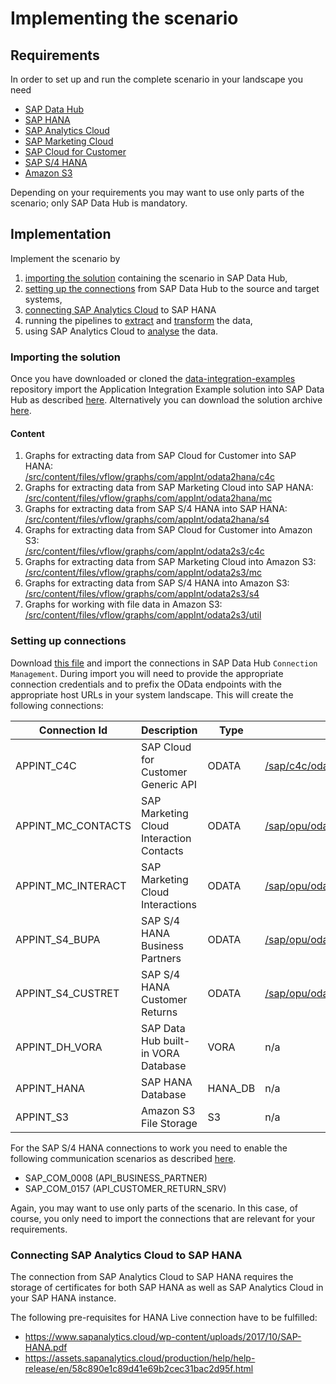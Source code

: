 # Implementing the scenario

## Requirements

In order to set up and run the complete scenario in your landscape you need

- [SAP Data Hub](https://www.sap.com/products/data-hub.html)
- [SAP HANA](https://www.sap.com/products/hana.html)
- [SAP Analytics Cloud](https://www.sap.com/products/cloud-analytics.html)
- [SAP Marketing Cloud](https://www.sap.com/products/crm/marketing.html)
- [SAP Cloud for Customer](https://www.sap.com/products/cloud-customer-engagement.html)
- [SAP S/4 HANA](https://www.sap.com/products/s4hana-erp.html)
- [Amazon S3](https://aws.amazon.com/s3)

Depending on your requirements you may want to use only parts of the scenario; only SAP Data Hub is mandatory.

## Implementation

Implement the scenario by

1. [importing the solution](#importing-the-solution) containing the scenario in SAP Data Hub,
2. [setting up the connections](#setting-up-connections) from SAP Data Hub to the source and target systems,
3. [connecting SAP Analytics Cloud](#connecting-sap-analytics-cloud-to-sap-hana) to SAP HANA
4. running the pipelines to [extract](HowToExtract.md) and [transform](HowToTransform.md) the data,
5. using SAP Analytics Cloud to [analyse](HowToAnalyse.md) the data.

### Importing the solution

Once you have downloaded or cloned the [data-integration-examples](https://github.com/SAP/datahub-integration-examples) repository import the Application Integration Example solution into SAP Data Hub as described [here](https://github.com/SAP/datahub-integration-examples#download-and-installation). Alternatively you can download the solution archive [here](../solution).

#### Content

1. Graphs for extracting data from SAP Cloud for Customer into SAP HANA:<br> [/src/content/files/vflow/graphs/com/appInt/odata2hana/c4c](../src/content/files/vflow/graphs/com/appInt/odata2hana/c4c)
2. Graphs for extracting data from SAP Marketing Cloud into SAP HANA:<br> [/src/content/files/vflow/graphs/com/appInt/odata2hana/mc](../src/content/files/vflow/graphs/com/appInt/odata2hana/mc)
3. Graphs for extracting data from SAP S/4 HANA into SAP HANA:<br> [/src/content/files/vflow/graphs/com/appInt/odata2hana/s4](../src/content/files/vflow/graphs/com/appInt/odata2hana/s4)
4. Graphs for extracting data from SAP Cloud for Customer into Amazon S3:<br> [/src/content/files/vflow/graphs/com/appInt/odata2s3/c4c](../src/content/files/vflow/graphs/com/appInt/odata2s3/c4c)
5. Graphs for extracting data from SAP Marketing Cloud into Amazon S3:<br> [/src/content/files/vflow/graphs/com/appInt/odata2s3/mc](../src/content/files/vflow/graphs/com/appInt/odata2s3/mc)
6. Graphs for extracting data from SAP S/4 HANA into Amazon S3:<br> [/src/content/files/vflow/graphs/com/appInt/odata2s3/s4](../src/content/files/vflow/graphs/com/appInt/odata2s3/s4)
7. Graphs for working with file data in Amazon S3:<br> [/src/content/files/vflow/graphs/com/appInt/odata2s3/util](../src/content/files/vflow/graphs/com/appInt/odata2s3/util)

### Setting up connections

Download [this file](../src/connections/connections.json) and import the connections in SAP Data Hub `Connection Management`. During import you will need to provide the appropriate connection credentials and to prefix the OData endpoints with the appropriate host URLs in your system landscape. This will create the following connections:

Connection Id | Description | Type | OData endpoint
--------------|-------------|------|---------------
APPINT_C4C | SAP Cloud for Customer Generic API | ODATA | [/sap/c4c/odata/v1/c4codataapi/](https://help.sap.com/viewer/1364b70b9cbb417ea5e2d80e966d4f49/1908/en-US/6c0a463cc9ca450cbd01a9a5057ce682.html)
APPINT_MC_CONTACTS | SAP Marketing Cloud Interaction Contacts | ODATA | [/sap/opu/odata/sap/API_MKT_INTERACTION_CONTACT_SRV/](https://api.sap.com/api/API_MKT_INTERACTION_CONTACT_SRV/overview)
APPINT_MC_INTERACT | SAP Marketing Cloud Interactions | ODATA | [/sap/opu/odata/sap/API_MKT_INTERACTION_SRV/](https://api.sap.com/api/API_MKT_INTERACTION_SRV/overview)
APPINT_S4_BUPA | SAP S/4 HANA Business Partners  | ODATA | [/sap/opu/odata/sap/API_BUSINESS_PARTNER/](https://api.sap.com/api/API_BUSINESS_PARTNER/overview)
APPINT_S4_CUSTRET | SAP S/4 HANA Customer Returns | ODATA | [/sap/opu/odata/sap/API_CUSTOMER_RETURN_SRV/](https://api.sap.com/api/API_CUSTOMER_RETURN_SRV/overview)
APPINT_DH_VORA | SAP Data Hub built-in VORA Database | VORA | n/a
APPINT_HANA | SAP HANA Database | HANA_DB | n/a
APPINT_S3 | Amazon S3 File Storage | S3 | n/a

For the SAP S/4 HANA connections to work you need to enable the following communication scenarios as described [here](https://help.sap.com/viewer/e0cd7c1ecf3d4f2f9feb46ec1c5b68fb/1908.500/en-US/2e84a10c430645a88bdbfaaa23ac9ff7.html).
- SAP_COM_0008 (API_BUSINESS_PARTNER)
- SAP_COM_0157 (API_CUSTOMER_RETURN_SRV)

Again, you may want to use only parts of the scenario. In this case, of course, you only need to import the connections that are relevant for your requirements.

### Connecting SAP Analytics Cloud to SAP HANA

The connection from SAP Analytics Cloud to SAP HANA requires the storage of certificates for both SAP HANA as well as SAP Analytics Cloud in your SAP HANA instance.
  
The following pre-requisites for HANA Live connection have to be fulfilled:
- https://www.sapanalytics.cloud/wp-content/uploads/2017/10/SAP-HANA.pdf
- https://assets.sapanalytics.cloud/production/help/help-release/en/58c890e1c89d41e69b2cec31bac2d95f.html
    
